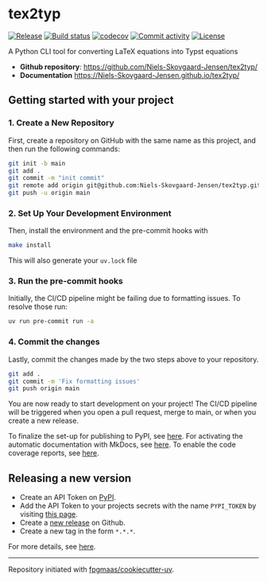 # tex2typ

[![Release](https://img.shields.io/github/v/release/Niels-Skovgaard-Jensen/tex2typ)](https://img.shields.io/github/v/release/Niels-Skovgaard-Jensen/tex2typ)
[![Build status](https://img.shields.io/github/actions/workflow/status/Niels-Skovgaard-Jensen/tex2typ/main.yml?branch=main)](https://github.com/Niels-Skovgaard-Jensen/tex2typ/actions/workflows/main.yml?query=branch%3Amain)
[![codecov](https://codecov.io/gh/Niels-Skovgaard-Jensen/tex2typ/branch/main/graph/badge.svg)](https://codecov.io/gh/Niels-Skovgaard-Jensen/tex2typ)
[![Commit activity](https://img.shields.io/github/commit-activity/m/Niels-Skovgaard-Jensen/tex2typ)](https://img.shields.io/github/commit-activity/m/Niels-Skovgaard-Jensen/tex2typ)
[![License](https://img.shields.io/github/license/Niels-Skovgaard-Jensen/tex2typ)](https://img.shields.io/github/license/Niels-Skovgaard-Jensen/tex2typ)

A Python CLI tool for converting LaTeX equations into Typst equations

- **Github repository**: <https://github.com/Niels-Skovgaard-Jensen/tex2typ/>
- **Documentation** <https://Niels-Skovgaard-Jensen.github.io/tex2typ/>

## Getting started with your project

### 1. Create a New Repository

First, create a repository on GitHub with the same name as this project, and then run the following commands:

```bash
git init -b main
git add .
git commit -m "init commit"
git remote add origin git@github.com:Niels-Skovgaard-Jensen/tex2typ.git
git push -u origin main
```

### 2. Set Up Your Development Environment

Then, install the environment and the pre-commit hooks with

```bash
make install
```

This will also generate your `uv.lock` file

### 3. Run the pre-commit hooks

Initially, the CI/CD pipeline might be failing due to formatting issues. To resolve those run:

```bash
uv run pre-commit run -a
```

### 4. Commit the changes

Lastly, commit the changes made by the two steps above to your repository.

```bash
git add .
git commit -m 'Fix formatting issues'
git push origin main
```

You are now ready to start development on your project!
The CI/CD pipeline will be triggered when you open a pull request, merge to main, or when you create a new release.

To finalize the set-up for publishing to PyPI, see [here](https://fpgmaas.github.io/cookiecutter-uv/features/publishing/#set-up-for-pypi).
For activating the automatic documentation with MkDocs, see [here](https://fpgmaas.github.io/cookiecutter-uv/features/mkdocs/#enabling-the-documentation-on-github).
To enable the code coverage reports, see [here](https://fpgmaas.github.io/cookiecutter-uv/features/codecov/).

## Releasing a new version

- Create an API Token on [PyPI](https://pypi.org/).
- Add the API Token to your projects secrets with the name `PYPI_TOKEN` by visiting [this page](https://github.com/Niels-Skovgaard-Jensen/tex2typ/settings/secrets/actions/new).
- Create a [new release](https://github.com/Niels-Skovgaard-Jensen/tex2typ/releases/new) on Github.
- Create a new tag in the form `*.*.*`.

For more details, see [here](https://fpgmaas.github.io/cookiecutter-uv/features/cicd/#how-to-trigger-a-release).

---

Repository initiated with [fpgmaas/cookiecutter-uv](https://github.com/fpgmaas/cookiecutter-uv).
